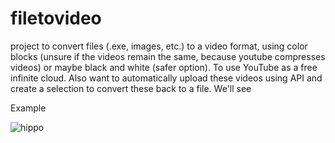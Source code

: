 # filetovideo

project to convert files (.exe, images, etc.) to a video format, using color blocks (unsure if the videos remain the same, because youtube compresses videos) or maybe black and white (safer option). To use YouTube as a free infinite cloud. Also want to automatically upload these videos using API and create a selection to convert these back to a file. We'll see


Example

![hippo](https://github.com/renoahsteinberg/filetovideo/blob/main/putty.exe.gif)
